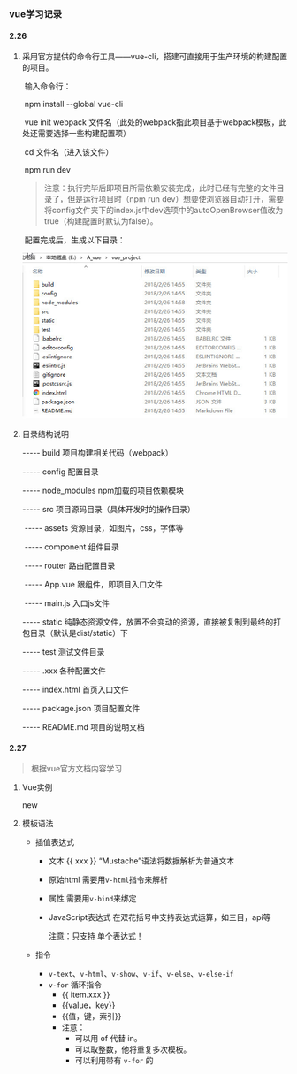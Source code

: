 ### vue学习记录

#### 2.26

1. 采用官方提供的命令行工具——vue-cli，搭建可直接用于生产环境的构建配置的项目。

   ​	输入命令行：

   ​		npm  install  --global  vue-cli 

   ​		vue  init  webpack  文件名（此处的webpack指此项目基于webpack模板，此处还需要选择一些构建配置项）

   ​		cd  文件名（进入该文件）

   ​		npm  run  dev 

   > 注意：执行完毕后即项目所需依赖安装完成，此时已经有完整的文件目录了，但是运行项目时（npm  run  dev）想要使浏览器自动打开，需要将config文件夹下的index.js中dev选项中的autoOpenBrowser值改为true（构建配置时默认为false）。

   ​	配置完成后，生成以下目录：

   ![配置目录](./image/2018-02-26_151229.jpg)

2. 目录结构说明

   ----- build		项目构建相关代码（webpack）

   ----- config		配置目录

   ----- node_modules 	npm加载的项目依赖模块

   ----- src			项目源码目录（具体开发时的操作目录）

   ​	----- assets		资源目录，如图片，css，字体等

   ​	----- component	组件目录

   ​	----- router		路由配置目录

   ​	----- App.vue		跟组件，即项目入口文件

   ​	----- main.js		入口js文件	

   ----- static		纯静态资源文件，放置不会变动的资源，直接被复制到最终的打包目录（默认是dist/static）下

   ----- test		测试文件目录

   ----- .xxx		各种配置文件

   ----- index.html	首页入口文件

   ----- package.json		项目配置文件

   ----- README.md		项目的说明文档

#### 2.27

> 根据vue官方文档内容学习

1. Vue实例

   new

2. 模板语法

   * 插值表达式

     + 文本       {{ xxx }}  “Mustache”语法将数据解析为普通文本

     + 原始html        需要用`v-html`指令来解析

     + 属性            需要用`v-bind`来绑定

     + JavaScript表达式       在双花括号中支持表达式运算，如三目，api等 

       注意：只支持 单个表达式！

   * 指令

     + `v-text`、`v-html`、`v-show`、`v-if`、`v-else`、`v-else-if`
     + `v-for`    循环指令
       + <any  v-for="item  in  array/object/number/string">{{ item.xxx }}</any>
       + <any  v-for="(value,key)  in  集合">{{value，key}}</any>
       + <any  v-for="(value,key,index)  in  集合">{{值，键，索引}}</any>
       + 注意：
         + 可以用 of 代替 in。
         + 可以取整数，他将重复多次模板。
         + 可以利用带有 `v-for` 的 <template>渲染多个元素。
         + 在组件中使用`v-for` ，key是必须的。
     + `v-pre`
       + 跳过这个元素和它的子元素的编译过程，可以用来显示原始 Mustache 标签
     + `v-cloak`
       + 保持在元素上直到关联实例结束编译。和 CSS 规则如 `[v-cloak] { display: none }` 一起用时，这个指令可以隐藏未编译的 Mustache 标签直到实例准备完毕。
     + `v-once`
       + 只渲染元素和组件一次。随后的重新渲染，元素/组件及其所有的子节点将被视为静态内容并跳过，可以用于优化更新性能。
     + `v-on`
       + 缩写：@
       + 用法：绑定DOM事件或自定义事件（事件名称是参数形式）
       + 修饰符：.stop(停止冒泡)   .prevent(阻止默认行为)   .once(只触发一次)
     + `v-bind`
       + 缩写：:
       + 用法：动态地绑定一个或多个特性，或一个组件 prop 到表达式
       + 修饰符
     + `v-model`
       + 用法：在表单控件或者组件上创建双向绑定
       + 修饰符： .lazy(取代input监听change事件)   .number(字符串转数字)   .trim(过滤首尾空格)

3. 计算属性

   对于模版内复杂逻辑的表达式，都应该使用计算属性。计算属性在computed中，可以用 *vm.属性名* 来访问，值得注意的是计算属性是基于其自身依赖的值进行缓存的，即其依赖的的值未发生变化，计算属性就不会重新求值。

   ​	注意：计算属性默认只有getter，可以手动添加setter。eg：computed.html

4. 侦听器

   当需要在数据变化时执行异步或开销较大的操作时，使用watch最为合适。


#### 2.28

1. Class绑定

   + 对象（可用具体对象或计算属性）
   + 数组（数组中可以有三目表达式也可以嵌套对象）
   + 注意：class绑定用在自定义组件上时，则该class将被添加到该组件的根元素上面，且该元素上原有的class不会被覆盖，将共存。

2. Style绑定

   + 对象（可用具体对象或计算属性）

   - 数组

   - 多重值：从 2.3.0 起可以为 style 绑定中的属性提供一个包含多个值的数组，常用于提供多个带前缀的值，如：

     ​	<div :style="{ display: ['-webkit-box', '-ms-flexbox', 'flex'] }"></div>

     这样写只会渲染数组中最后一个被浏览器支持的值。在本例中，如果浏览器支持不带浏览器前缀的 flexbox，那么就只会渲染 `display: flex`

3. 条件渲染

   + `v-if`

     注意：

      + 若想使用其渲染分组，可以用<template>元素包裹，渲染结果将不包括<template>元素
     + `v-else-if` 必须在` v-if `后，而` v-else `必须在` v-if` 和` v-else-if `后。
     + 用 key 管理可复用元素
       + Vue 会尽可能高效地渲染元素，通常会复用已有元素而不是从头开始渲染，当状态切换时，页面上已有的元素将不再重新渲染，故可以保留用户已输入的信息。
       + 若不想要复用，则只需要添加一个具有唯一值的 key 属性即可，此时添加了 key 属性的元素在状态改变时将会被重新渲染。
     + `v-if` 确保在切换过程中条件块内的事件监听器和子组件适当的被销毁和重建，故其具有更高的切换开销
     + `v-for `的优先级高于` v-if `，这就意味着`v-if `将分别重复的运行域每个 `v-for` 循环中，这样就可以在遍历完成后再进行是否渲染的判断；若想要有条件的跳过循环的执行，则可以将` v-if `写在外层元素或<template>上。

   + `v-show `

     注意：

      + 带有` v-show `的元素始终会被渲染并保留在DOM中，故其具有更高的初始渲染开销，它只是在切换元素的CSS属性display的值。
      + `v-show` 不支持<template>元素

4. 列表渲染

   + `v-for` 

     注意：

      + 用` v-for `正在更新已渲染过的元素列表时，它默认用“就地复用”策略。如果数据项的顺序被改变，Vue 将不会移动 DOM 元素来匹配数据项的顺序， 而是简单复用此处每个元素，并且确保它在特定索引下显示已被渲染过的每个元素。为了给 Vue 一个提示，以便它能跟踪每个节点的身份，从而重用和重新排序现有元素，你需要为每项提供一个唯一 key 属性
         + <div  v-for="item  in  items"  :key="item.id"></div>

   + 更新检测

     + 数组

       + 注意：由于 JavaScript 的限制，Vue 不能检测数组用索引直接设置的项和修改数组长度，应该使用如下：

         ​	Vue.set(数组, 键, 新值)

     + 对象

       + 注意：还是由于 JavaScript 的限制，Vue 不能检测对象属性的添加或删除，故应如下：

         ​	Vue.set(object, key, value)

         还可以使用 `vm.$set` 实例方法，它只是全局 `Vue.set` 的别名。

5. 事件处理

   + 监听事件绑定

     <button  v-on:click="say"></button>

     <button  v-on:click="say(param)"></button>  此处param为回调函数参数

     <button  v-on:click="say(param,$event)"></button>   此处$event为原始的 DOM 事件

   + 事件修饰符

     + .stop
     + .prevent        
     + .capture        添加事件侦听器时使用 capture 模式。
     + .self          只当事件是从侦听器绑定的元素本身触发时才触发回调。
     + .once          只触发一次回调。
     + .passive         以 `{ passive: true }` 模式添加侦听器

   + 按键修饰符

     + <input v-on:keyup.13="submit">

       只有在 keyCode 是 13 时调用 `vm.submit()`

     + <input @keyup.enter="submit">

     + 按键别名：

       + .enter
       + .tab
       + .delete
       + .esc
       + .space
       + .up
       + .down
       + left
       + right

     + 可以通过全局 config.keyCodes 对象自定义按键修饰符别名，如：

       Vue.config.keyCodes.f1 = 112 ，此时可以使用 v-on:keyup.f1

   + 系统修饰键

     + 仅在按下相应按键时才触发鼠标或键盘事件的监听器

       + .ctrl
       + .alt
       + .shift
       + .meta（Windows下是⊞，Mac下是⌘）

     + .exact        精准的控制系统修饰符组合触发的事件

       + 即使 Alt 或 Shift 被一同按下时也会触发

         <button @click.ctrl="onClick">A</button>

       + 有且只有 Ctrl 被按下的时候才触发

         <button @click.ctrl.exact="onCtrlClick">A</button>

       + 没有任何系统修饰符被按下的时候才触发

         <button @click.exact="onClick">A</button>

     + 鼠标按钮修饰符（限制处理函数仅响应特定的鼠标按钮）

       + .left
       + .right
       + .middle

6. 表单输入的绑定

   + 基础用法
     + input（text、checkbox、radio）、textarea、select
     + 注意： 
       + 在文本区域插值 (`<textarea></textarea>`) 并不会生效，应用 `v-model` 来代替。
       + `v-model` 会忽略所有表单元素的 value、checked、selected 特性的初始值而总是将 Vue 实例的数据作为数据来源，故应该通过 Js在组件的 `data`选项中声明初始值。
   + 值绑定
     + 对于单选按钮，复选框及选择框的选项，`v-model` 绑定的值通常是静态字符串 (对于复选框也可以是布尔值)，若是想要把值绑定到Vue实例的一个动态属性上，可以用 `v-bind` 实现，且这个动态属性的值可以不是字符串。
   + 修饰符
     + .lazy
     + .number
     + .trim
   + 在组件上使用 `v-model`

#### 3.1

1. 组件

   1. 所有的 Vue 组件同时也都是 Vue 的实例，所以可接受相同的选项对象 (除了一些根级特有的选项) 并提供相同的生命周期钩子。

   2. 使用组件

      + 全局注册

        + Vue.component( tagName, options )
        + 组件在注册后，便可以作为自定义元素在一个实例的模板中使用。注意：在初始化实例之前注册组件。

      + 局部注册

        + new  Vue({

          ​	...

          ​	// 注意：选项名为components（加 s）

          ​	components: {

          ​		// 注意：其中注册的组件将只能在父组件模板中可用

          ​		'part-component': { template: “<h1>我是局部注册的组件</h1> ”}

          ​	}

          })

   3. DOM解析注意事项

      + 受HTML本身的一些限制，导致自定义组件在一些元素中无效，如：<ul><table><select>等，解决方法：使用is特性

   4. data必须是函数（数据放在返回值return中）

      + 构造 Vue 实例时传入的各种选项大多数都可以在组件里使用。只有一个例外——data 必须是函数：

        ​	Vue.component({

        ​		...

        ​		data: function(){

        ​			return  {

        ​				info: 'xxx',

        ​				message: 'xxx'

        ​			}

        ​		}

        ​	});

   5. props down,event up（pass props,emit event）

2. Prop

   1. 组件实例的作用域是孤立的。故子组件不能在其模版内直接引用父组件的数据，父组件的数据要通过props下发到子组件中。

      ​	Vue.component( 'child' , {

      ​		props: [ 'vueMessage' ],

      ​		template: "<p>{{ vueMessage }}</p>"

      ​	} )

      调用：<child message="hello"></child>

      + 注意：HTML特性不区分大小写。故父组件在传值时需要将props中的值改为 **短横线分格式命名** 

   2. 动态prop

      + 可以用 `v-bind` 来动态的将 prop 绑定到父组件的数据

        ​	<child  v-bind:my-message="info"></child>

      + 也可以将一个对象(todo)的所有属性作为prop传递（此时 `v-bind` 不带参数）

        ​	<child  v-bind="todo"></child>

   3. 单项数据流

      + prop是单向绑定的，故在子组件内部修改prop不会改变父组件中的数据而且vue会发出警告。所以想要将prop值当作局部数据来用 或是 将其处理成其他数据输出，应该用prop值去初始化一个局部变量 或是 定义一个计算属性并将其值处理后返回。
      + 注意：在 JavaScript 中对象和数组是引用类型，指向同一个内存空间，如果 prop 是一个对象或数组，在子组件内部改变它会影响父组件的状态

   4. prop验证

      + 此时prop选项需要用对象来定义，而不能用数组
      + 注意：若验证propA时，需写成prop-a而不能写成propA

3. 非Prop特性

   + 可直接传入组件，不需要定义相应的prop，且自动添加到子元素的根元素上
   + 替换/合并现有属性
     + 对于多数特性来说，传入的值会覆盖组件本身设定的值，如 type、title等；但对于class和style特性，其值会合并。

4. 自定义事件

   1. d
   2. d
   3. dd
   4. s

5. 使用插槽分发内容

   1. 编译作用域
      + 注意：父组件模板内容在父组件作用域内编译，子组件模板内容在子组件作用域内编译
   2. 单个插槽
      + 在子组件中的 <slot> 标签中的内容为备用内容。备用内容在子组件的作用域内编译，并且只有在宿主元素为空，且没有要插入的内容时才显示备用内容。
      + 除非子组件模板包含至少一个 <slot> 插口，否则父组件的内容将会被丢弃
      + 当子组件模板只有一个没有属性的插槽时，父组件传入的整个内容片段将插入到插槽所在的 DOM 位置，并替换掉插槽标签本身。
   3. 具名插槽
      + <slot> 元素可以用 name 来进一步配置如何分发内容，多个插槽有不同的名字，将匹配内容片段中对应的 slot 特性的元素。
      + 若有匿名插槽（既没有 name 属性），则为默认插槽，作为找不到匹配内容的片段的备用插槽。
   4. 作用域插槽
      + 一种特殊类型的插槽，用作一个 (能被传递数据的) 可重用模板，来代替已经渲染好的元素。
      + 在父级中，具有特殊特性 slot-scope 的 <template> 元素必须存在，表示它是作用域插槽的模板。slot-scope 的值将被用作一个临时变量名，此变量接收从子组件传递过来的 prop 对象
      + 在 2.5.0+，slot-scope 能被用在任意元素或组件中而不再局限于 <template>。

6. 动态组件

   + 通过使用保留的 <component> 元素，并对其 is 特性进行动态绑定，可以在同一个挂载点动态切换多个组件，若想把切换出去的组件保留在内存中，保留它的状态或避免重新渲染，可为此添加一个keep-alive指令参数：

     ​	<keep-alive>

     ​		<component  :is="current">

      			<!-- 非活动组件将被缓存 -->

     ​		</component>

     ​	</keep-alive>

7. 杂项


#### 3.2

1. 组件间的通信

   ​

2. 路由

   1. 路由导航（默认被渲染成一个<a>标签）：

      <router-link  to="/list">Go To List</router-link>

      "to"：指定跳转链接

   2. 路由出口（渲染的地方）：

      <router-view></router-view>

   3. 定义路由

      const  routes  =  [

      ​	{ path: '/list', component: List },

      ​	{ path: '/bar', component: Bar }

      ]

      + 每个路由都映射一个组件（component后是组件名称）。

   4. 创建 router 实例

      const  router  =  new  VueRouter({

      ​	routes        // routes的配置项，此处为缩写，相当于 routes: routes

      });

   5. 挂载到根实例上

      const  app  =  new  Vue({

      ​	router

      }).$mount( '#app' );

   6. 路由访问

      this.$router.params

      this.$router.go(-1);

      this.$router.push(url);

3. 路由嵌套

   const  router  =  new VueRouter({
     routes: [
   ​    { path: '/user/:id', component: User,
   ​      children: [
   ​        {
   ​          // 当 /user/:id/profile 匹配成功
   ​          path: 'profile',
   ​          component: UserProfile
   ​        },
   ​        {
   ​          // 当 /user/:id/posts 匹配成功
   ​          path: 'posts',
   ​          component: UserPosts
   ​        }
   ​      ]
   ​    }
     ]
   })

   + 注意，以 / 开头的嵌套路径会被当作根路径。

4. 重定向 和 别名

   1. 重定向

      redirect:  string/object/function

      - 即 当访问 ‘/list’ 时url会被(替换)重新定向到 ‘/detail’，然后再匹配路由为‘/detail’

        routes: [

        ​	{ path: '/list', redirect: '/detail' }

        ]

   2. 别名

      alias: string

      + 即‘/detail’的别名为‘/list’， 当访问 ‘/list’ 时，url会保持为 ‘/list’，但路由匹配为'/detail'，即访问的实际上是 ‘/detail’

#### 3.5

1. 过渡&动画

   1. 列表过渡

      1. 单元素/组件的过渡

         + <transition  name="fade"><transition>

         + class切换

           1. fade-enter : 定义进入过渡的开始状态。在元素被插入时生效，在下一个帧移除。
           2. fade-enter-active : 定义过渡的状态。在元素整个过渡过程中作用，在元素被插入时生效，在transition/animate完成之后移除。这个类可以被用来定义过渡的过程时间，延迟和曲线函数。
           3. fade-enter-to : 定义进入过渡的结束状态。在元素被插入一帧后生效（与此同时 fade-enter 被删除），在 transition/animate 完成之后移除。
           4. fade-leave : 定义离开过渡的开始状态。在离开过渡被触发时生效，在下一个帧移除。
           5. fade-leave-active : 定义过渡的状态。在元素整个过渡过程中作用，在离开过渡被触发后立即生效，在 transition/animate 完成之后移除。这个类可以被用来定义过渡的过程时间，延迟和曲线函数。
           6. fade-leave-to : 定义离开过渡的结束状态。在离开过渡被触发一帧后生效（与此同时 fade-leave 被删除），在 transition/animate 完成之后移除。

           ​




